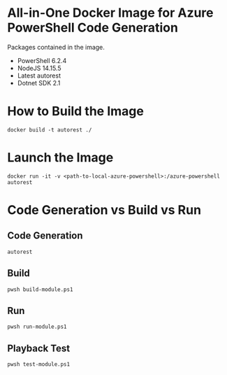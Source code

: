 # All-in-One Docker Image for Azure PowerShell Code Generation
Packages contained in the image.
* PowerShell 6.2.4
* NodeJS 14.15.5
* Latest autorest
* Dotnet SDK 2.1

# How to Build the Image
`docker build -t autorest ./`

# Launch the Image
`docker run -it -v <path-to-local-azure-powershell>:/azure-powershell autorest`

# Code Generation vs Build vs Run
## Code Generation
`autorest`
## Build
`pwsh build-module.ps1`
## Run
`pwsh run-module.ps1`
## Playback Test
`pwsh test-module.ps1`

